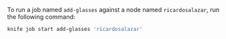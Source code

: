 To run a job named `add-glasses` against a node named `ricardosalazar`,
run the following command:

``` bash
knife job start add-glasses 'ricardosalazar'
```